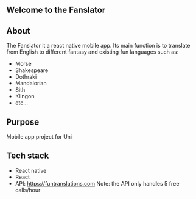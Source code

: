 ## Welcome to the Fanslator

## About
The Fanslator it a react native mobile app. Its main function is 
to translate from English to different fantasy and existing fun 
languages such as:

- Morse
- Shakespeare
- Dothraki
- Mandalorian
- Sith
- Klingon
- etc...

## Purpose
Mobile app project for Uni

## Tech stack

- React native
- React 
- API: https://funtranslations.com
Note: the API only handles 5 free calls/hour
